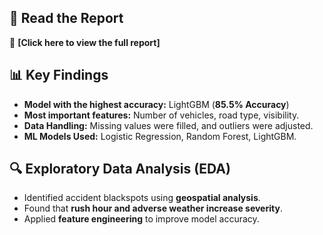 
## 📜 Read the Report
🔗 **[Click here to view the full report]**

## 📊 Key Findings
- **Model with the highest accuracy:** LightGBM (**85.5% Accuracy**)
- **Most important features:** Number of vehicles, road type, visibility.
- **Data Handling:** Missing values were filled, and outliers were adjusted.
- **ML Models Used:** Logistic Regression, Random Forest, LightGBM.

## 🔍 Exploratory Data Analysis (EDA)
- Identified accident blackspots using **geospatial analysis**.
- Found that **rush hour and adverse weather increase severity**.
- Applied **feature engineering** to improve model accuracy.


